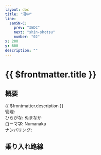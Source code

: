 ```yaml
---
layout: doc
title: "沼中"
line:
  samSN-C:
    prev: "IEDC"
    next: "shin-shotsu"
    number: "02"
x: 200
y: 600
description: ""
---
```


# {{ $frontmatter.title }}
<!-- ![駅の写真の説明](駅の写真のURL) -->

## 概要
{{ $frontmatter.description }}  
管理:   
ひらがな: ぬまなか  
ローマ字: Numanaka  
ナンバリング: <Numberling />

## 乗り入れ路線
<LineInfo />
